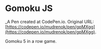 # Gomoku JS
 _A Pen created at CodePen.io. Original URL: [https://codepen.io/mudrenok/pen/gpMXgg](https://codepen.io/mudrenok/pen/gpMXgg).

 Gomoku 5 in a row game.